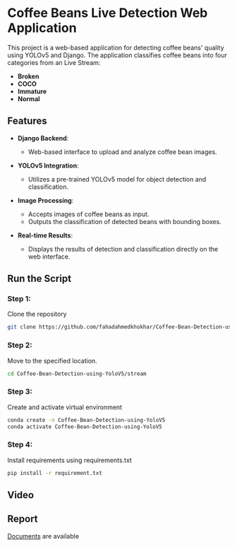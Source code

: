 # Coffee Beans Live Detection Web Application

This project is a web-based application for detecting coffee beans' quality using YOLOv5 and Django. The application classifies coffee beans into four categories from an Live Stream:

- **Broken**
- **COCO**
- **Immature**
- **Normal**

## Features

- **Django Backend**:
  - Web-based interface to upload and analyze coffee bean images.
  
- **YOLOv5 Integration**:
  - Utilizes a pre-trained YOLOv5 model for object detection and classification.

- **Image Processing**:
  - Accepts images of coffee beans as input.
  - Outputs the classification of detected beans with bounding boxes.

- **Real-time Results**:
  - Displays the results of detection and classification directly on the web interface.

## Run the Script
### Step 1:
Clone the repository
```bash
git clone https://github.com/fahadahmedkhokhar/Coffee-Bean-Detection-using-YoloV5
```
### Step 2:
Move to the specified location.
```bash
cd Coffee-Bean-Detection-using-YoloV5/stream
```
### Step 3:
Create and activate virtual environment
```bash
conda create -n Coffee-Bean-Detection-using-YoloV5
conda activate Coffee-Bean-Detection-using-YoloV5
```
### Step 4:
Install requirements using requirements.txt
```bash
pip install -r requirement.txt
```

## Video

## Report

[Documents](https://github.com/fahadahmedkhokhar/Coffee-Bean-Detection-using-YoloV5/blob/master/Report.docx) are available

